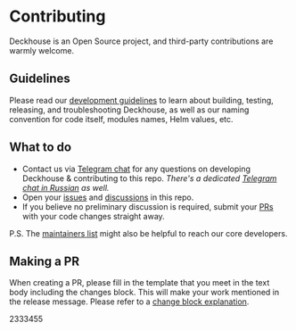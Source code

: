 # Contributing

Deckhouse is an Open Source project, and third-party contributions are warmly welcome.

## Guidelines

Please read our [development guidelines](https://github.com/deckhouse/deckhouse/blob/main/docs/documentation/pages/internal/DEVELOPMENT.md) to learn about building, testing, releasing, and troubleshooting Deckhouse, as well as our naming convention for code itself, modules names, Helm values, etc.

## What to do

- Contact us via [Telegram chat](https://t.me/deckhouse) for any questions on developing Deckhouse & contributing to this repo. _There's a dedicated [Telegram chat in Russian](https://t.me/deckhouse_ru) as well._
- Open your [issues](https://github.com/deckhouse/deckhouse/issues) and [discussions](https://github.com/deckhouse/deckhouse/discussions) in this repo.
- If you believe no preliminary discussion is required, submit your [PRs](https://github.com/deckhouse/deckhouse/pulls) with your code changes straight away.

P.S. The [maintainers list](https://github.com/deckhouse/deckhouse/blob/main/MAINTAINERS.md) might also be helpful to reach our core developers.

## Making a PR

When creating a PR, please fill in the template that you meet in the text body including the changes
block. This will make your work mentioned in the release message. Please refer to a [change block
explanation](https://github.com/deckhouse/deckhouse/wiki/How-to-add-to-changelog).


2333455

